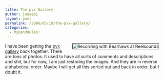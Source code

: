 ```yaml
---
title: The pvx Gallery
author: joesepi
layout: post
permalink: /2006/05/19/the-pvx-gallery/
categories:
  - MyBandRules!
---
```

<img border="1" align="right" style="margin: 0px 0px 15px 15px" title="Recording with Bearhawk at Reelsounds" alt="Recording with Bearhawk at Reelsounds" src="http://pensamplivox.com/gallery/d/1127-2/rs_bearhawk027.jpg" />I have been getting the <a title="Lots and lots of photos" target="_blank" href="http://www.pensamplivox.com/gallery">pvx gallery</a> back together. There are tons of photos. It used to have all sorts of comments and descriptions and shit, but for now, I am just restoring the images. And they are in reverse alphabetical order. Maybe I will get all this sorted out and back in order, but I doubt it.